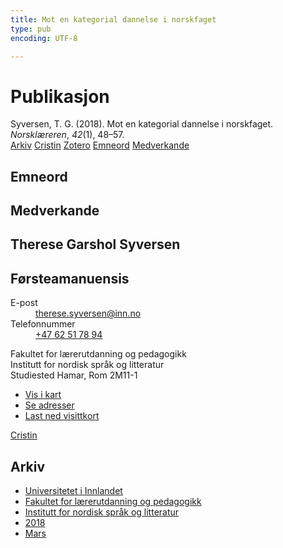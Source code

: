 ```yaml
---
title: Mot en kategorial dannelse i norskfaget
type: pub
encoding: UTF-8

---
```

<h1>Publikasjon</h1>
<article id="csl-bib-container-TUI9QSSQ" class="csl-bib-container">
  <div class="csl-bib-body"> <div class="csl-entry">Syversen, T. G. (2018). Mot en kategorial dannelse i norskfaget. <i>Norsklæreren</i>, <i>42</i>(1), 48–57.</div> </div>
  <div class="csl-bib-buttons">
    <a href="#taxonomy-article-TUI9QSSQ" alt="archive" class="csl-bib-button">Arkiv</a>
    <a href="https://app.cristin.no/results/show.jsf?id=1572478" alt="Cristin" class="csl-bib-button">Cristin</a>
    <a href="http://zotero.org/groups/5881554/items/TUI9QSSQ" alt="Zotero" class="csl-bib-button">Zotero</a>
    <a href="#keywords-article-TUI9QSSQ" alt="keywords" class="csl-bib-button">Emneord</a>
    <a href="#contributors-article-TUI9QSSQ" alt="contributors" class="csl-bib-button">Medverkande</a>
  </div>
  <div id="csl-bib-meta-container-TUI9QSSQ"></div>
</article>
<div id="csl-bib-meta-TUI9QSSQ" class="csl-bib-meta">
  <article id="keywords-article-TUI9QSSQ" class="keywords-article">
    <h1>Emneord</h1>
    
  </article>
  <article id="contributors-article-TUI9QSSQ" class="contributors-article">
    <h1>Medverkande</h1>
    <div class="personas"> <div class="vrtx-hinn-person-card"> <div class="photo"> <i class="lar la-user-circle missing-person"></i> </div> <div class="info"> <hgroup><h1>Therese Garshol Syversen</h1> <h2>Førsteamanuensis</h2> </hgroup><dl> <dt>E-post</dt> <dd> <a href="mailto:therese.syversen@inn.no">therese.syversen@inn.no</a> </dd> <dt>Telefonnummer</dt> <dd><a href="tel:+4762517894"> +47 62 51 78 94 </a></dd> </dl> <p> Fakultet for lærerutdanning og pedagogikk<br> Institutt for nordisk språk og litteratur<br> Studiested Hamar, Rom 2M11-1 </p> <ul class="vrtx-hinn-links"> <li><a href="https://www.google.com/maps?q=60.79582,11.07304">Vis i kart</a></li> <li><a href="https://www.inn.no/finn-en-ansatt/therese-syversen.html#vrtx-hinn-addresses">Se adresser</a></li> <li><a href="https://www.inn.no/finn-en-ansatt/therese-syversen.html?vrtx=vcf">Last ned visittkort</a></li> </ul> </div> </div> <a href="https://app.cristin.no/persons/show.jsf?id=846764" alt="Cristin URL" class="personas-cristin">Cristin</a> </div>
  </article>
  <article id="taxonomy-article-TUI9QSSQ" class="taxonomy-article">
    <h1>Arkiv</h1>
    <ul>
      <li>
        <a href="/nn/archive/?key=3DCRN523">Universitetet i Innlandet</a>
      </li>
      <li>
        <a href="/nn/archive/?key=WYNZA47F">Fakultet for lærerutdanning og pedagogikk</a>
      </li>
      <li>
        <a href="/nn/archive/?key=T9U6ILTU">Institutt for nordisk språk og litteratur</a>
      </li>
      <li>
        <a href="/nn/archive/?key=6K7ZIYQV">2018</a>
      </li>
      <li>
        <a href="/nn/archive/?key=I8J7ID8N">Mars</a>
      </li>
    </ul>
  </article>
</div>
